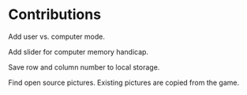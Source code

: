 # Contributions

Add user vs. computer mode.

Add slider for computer memory handicap.

Save row and column number to local storage.

Find open source pictures. Existing pictures are copied from the game.
